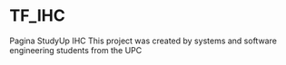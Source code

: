 # TF_IHC
Pagina StudyUp IHC
This project was created by systems and software engineering students from the UPC 
